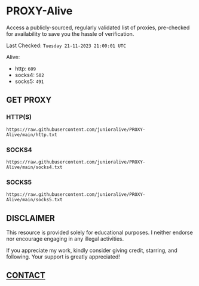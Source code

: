 # PROXY-Alive

Access a publicly-sourced, regularly validated list of proxies, pre-checked for availability to save you the hassle of verification.

Last Checked: `Tuesday 21-11-2023 21:00:01 UTC`

Alive:
- http: `609`
- socks4: `502`
- socks5: `491`

## GET PROXY

### HTTP(S)

```https://raw.githubusercontent.com/junioralive/PROXY-Alive/main/http.txt```

### SOCKS4

```https://raw.githubusercontent.com/junioralive/PROXY-Alive/main/socks4.txt```

### SOCKS5

```https://raw.githubusercontent.com/junioralive/PROXY-Alive/main/socks5.txt```

## DISCLAIMER

This resource is provided solely for educational purposes. I neither endorse nor encourage engaging in any illegal activities.

If you appreciate my work, kindly consider giving credit, starring, and following. Your support is greatly appreciated! 

## [CONTACT](https://t.me/TheJuniorAlive)
